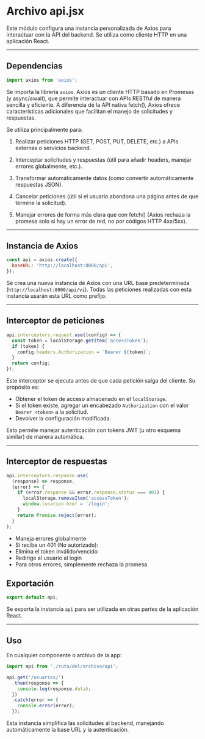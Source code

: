 # Archivo api.jsx

Este módulo configura una instancia personalizada de Axios para interactuar con la API del backend. Se utiliza como cliente HTTP en una aplicación React.

---

## Dependencias

```js
import axios from 'axios';
```

Se importa la librería `axios`. Axios es un cliente HTTP basado en Promesas (y async/await), que permite interactuar con APIs RESTful de manera sencilla y eficiente. A diferencia de la API nativa fetch(), Axios ofrece características adicionales que facilitan el manejo de solicitudes y respuestas.

Se utiliza principalmente para:

1. Realizar peticiones HTTP (GET, POST, PUT, DELETE, etc.) a APIs externas o servicios backend.

2. Interceptar solicitudes y respuestas (útil para añadir headers, manejar errores globalmente, etc.).

3. Transformar automáticamente datos (como convertir automáticamente respuestas JSON).

4. Cancelar peticiones (útil si el usuario abandona una página antes de que termine la solicitud).

5. Manejar errores de forma más clara que con fetch() (Axios rechaza la promesa solo si hay un error de red, no por códigos HTTP 4xx/5xx).

---

## Instancia de Axios

```js
const api = axios.create({
  baseURL: 'http://localhost:8000/api',
});
```

Se crea una nueva instancia de Axios con una URL base predeterminada (`http://localhost:8000/api/vi`). Todas las peticiones realizadas con esta instancia usarán esta URL como prefijo.

---

## Interceptor de peticiones

```js
api.interceptors.request.use((config) => {
  const token = localStorage.getItem('accessToken');
  if (token) {
    config.headers.Authorization = `Bearer ${token}`;
  }
  return config;
});
```

Este interceptor se ejecuta antes de que cada petición salga del cliente. Su propósito es:

- Obtener el token de acceso almacenado en el `localStorage`.
- Si el token existe, agregar un encabezado `Authorization` con el valor `Bearer <token>` a la solicitud.
- Devolver la configuración modificada.

Esto permite manejar autenticación con tokens JWT (u otro esquema similar) de manera automática.

---

## Interceptor de respuestas

```js
api.interceptors.response.use(
  (response) => response,
  (error) => {
    if (error.response && error.response.status === 401) {
      localStorage.removeItem('accessToken');
      window.location.href = '/login';
    }
    return Promise.reject(error);
  }
);
```
- Maneja errores globalmente
- Si recibe un 401 (No autorizado):
- Elimina el token inválido/vencido
- Redirige al usuario al login
- Para otros errores, simplemente rechaza la promesa

## Exportación

```js
export default api;
```

Se exporta la instancia `api` para ser utilizada en otras partes de la aplicación React.

---

## Uso

En cualquier componente o archivo de la app:

```js
import api from './ruta/del/archivo/api';

api.get('/usuarios/')
  .then(response => {
    console.log(response.data);
  })
  .catch(error => {
    console.error(error);
  });
```

Esta instancia simplifica las solicitudes al backend, manejando automáticamente la base URL y la autenticación.
